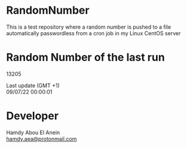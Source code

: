 # RandomNumber    
This is a test repository where a random number is pushed to a file automatically passwordless from a cron job in my Linux CentOS server    
# Random Number of the last run   
13205
      
Last update (GMT +1)    
09/07/22 00:00:01
# Developer    
Hamdy Abou El Anein   
hamdy.aea@protonmail.com
